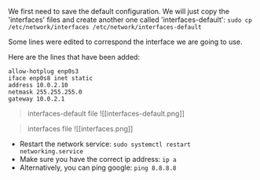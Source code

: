 We first need to save the default configuration. We will just copy the 'interfaces' files and create another one called 'interfaces-default':
`sudo cp /etc/network/interfaces /etc/network/interfaces-default`

Some lines were edited to correspond the interface we are going to use.

Here are the lines that have been added:
```
allow-hotplug enp0s3
iface enp0s8 inet static
address 10.0.2.10
netmask 255.255.255.0
gateway 10.0.2.1
```

>interfaces-default file
>![[interfaces-default.png]]

>interfaces file
>![[interfaces.png]]

- Restart the network service: `sudo systemctl restart networking.service`
- Make sure you have the correct ip address: `ip a`
- Alternatively, you can ping google: `ping 8.8.8.8`
